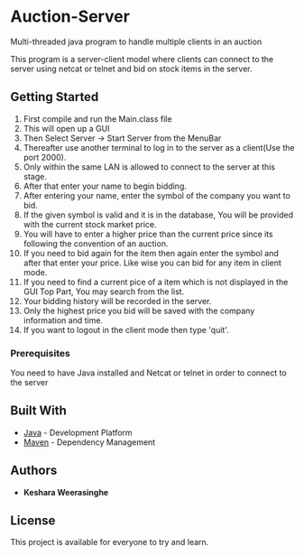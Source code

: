 
# Auction-Server

Multi-threaded java program to handle multiple clients in an auction

This program is a server-client model where clients can connect to the server using netcat or telnet and bid on stock items in the server.

## Getting Started


1. First compile and run the Main.class file
2. This will open up a GUI
3. Then Select Server -> Start Server from the MenuBar
4. Thereafter use another terminal to log in to the server as a client(Use the port 2000).
5. Only within the same LAN is allowed to connect to the server at this stage.
6. After that enter your name to begin bidding.
7. After entering your name, enter the symbol of the company you want to bid.
8. If the given symbol is valid and it is in the database, You will be provided with the current stock market price.
9. You will have to enter a higher price than the current price since its following the convention of an auction.
10. If you need to bid again for the item then again enter the symbol and after that enter your price. Like wise you can bid for any item in client mode.
11. If you need to find a current pice of a item which is not displayed in the GUI Top Part, You may search from the list.
12. Your bidding history will be recorded in the server.
13. Only the highest price you bid will be saved with the company information and time.
14. If you want to logout in the client mode then type 'quit'.

### Prerequisites

You need to have Java installed and Netcat or telnet in order to connect to the server



## Built With

* [Java](https://www.java.com/) - Development Platform
* [Maven](https://maven.apache.org/) - Dependency Management



## Authors

* **Keshara Weerasinghe** 


## License

This project is available for everyone to try and learn.

